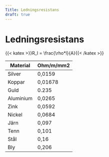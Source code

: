 ```yaml
---
Title: Ledningsresistans
draft: true
---
```

# Ledningsresistans
{{< katex >}}R_l =  \frac{\rho*l}{A}{{< /katex >}}


| Material | Ohm/m/mm2 |
| -------- | --------- |
| Silver   | 0,0159    |
| Koppar   | 0,01678   |
| Guld     | 0.235     |
| Aluminium| 0,0265    |
| Zink     | 0,0592    |
| Nickel   | 0,0684    |
| Järn     | 0,097     |
| Tenn     | 0,101     |
| Stål      | 0,16      |
| Bly      | 0,206     |
